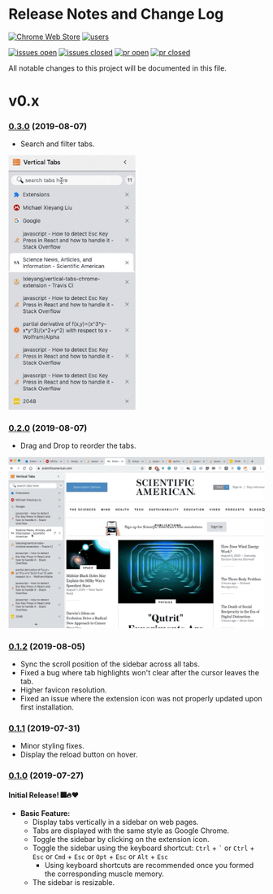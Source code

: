 # Release Notes and Change Log
[![Chrome Web Store](https://img.shields.io/chrome-web-store/v/pddljdmihkpdfpkgmbhdomeeifpklgnm)](https://chrome.google.com/webstore/detail/vertical-tabs/pddljdmihkpdfpkgmbhdomeeifpklgnm)
[![users](https://img.shields.io/chrome-web-store/users/pddljdmihkpdfpkgmbhdomeeifpklgnm)](https://chrome.google.com/webstore/detail/vertical-tabs/pddljdmihkpdfpkgmbhdomeeifpklgnm)


[![issues open](https://img.shields.io/github/issues-raw/lxieyang/vertical-tabs-chrome-extension)](https://github.com/lxieyang/vertical-tabs-chrome-extension/issues?q=is%3Aopen+is%3Aissue)
[![issues closed](https://img.shields.io/github/issues-closed-raw/lxieyang/vertical-tabs-chrome-extension)](https://github.com/lxieyang/vertical-tabs-chrome-extension/issues?q=is%3Aissue+is%3Aclosed)
[![pr open](https://img.shields.io/github/issues-pr-raw/lxieyang/vertical-tabs-chrome-extension)](https://github.com/lxieyang/vertical-tabs-chrome-extension/pulls?q=is%3Aopen+is%3Apr)
[![pr closed](https://img.shields.io/github/issues-pr-closed-raw/lxieyang/vertical-tabs-chrome-extension)](https://github.com/lxieyang/vertical-tabs-chrome-extension/pulls?q=is%3Apr+is%3Aclosed)


All notable changes to this project will be documented in this file.

# v0.x

### [0.3.0](https://github.com/lxieyang/vertical-tabs-chrome-extension/releases/tag/v0.3.0) (2019-08-07)

- Search and filter tabs.

<img src="./preview/repo/filter-tabs.gif" alt="filter tabs" width="250" />

### [0.2.0](https://github.com/lxieyang/vertical-tabs-chrome-extension/releases/tag/v0.2.0) (2019-08-07)

- Drag and Drop to reorder the tabs.

![dnd tabs](./preview/repo/dnd-tabs.gif)

### [0.1.2](https://github.com/lxieyang/vertical-tabs-chrome-extension/releases/tag/v0.1.2) (2019-08-05)

- Sync the scroll position of the sidebar across all tabs.
- Fixed a bug where tab highlights won't clear after the cursor leaves the tab.
- Higher favicon resolution.
- Fixed an issue where the extension icon was not properly updated upon first installation.

### [0.1.1](https://github.com/lxieyang/vertical-tabs-chrome-extension/releases/tag/v0.1.1) (2019-07-31)

- Minor styling fixes.
- Display the reload button on hover.

### [0.1.0](https://github.com/lxieyang/vertical-tabs-chrome-extension/releases/tag/v0.1.0) (2019-07-27)

#### Initial Release! 🎆🔥❤

- **Basic Feature:**
  - Display tabs vertically in a sidebar on web pages.
  - Tabs are displayed with the same style as Google Chrome.
  - Toggle the sidebar by clicking on the extension icon.
  - Toggle the sidebar using the keyboard shortcut: `Ctrl` + `` ` `` or `Ctrl` + `Esc` or `Cmd` + `Esc` or `Opt` + `Esc` or `Alt` + `Esc`
    - Using keyboard shortcuts are recommended once you formed the corresponding muscle memory.
  - The sidebar is resizable.
